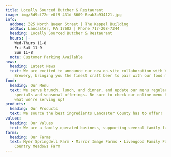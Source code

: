 ```yaml
---
title: Locally Sourced Butcher & Restaurant
image: img/5d9cf72e-e0f9-431d-8609-6eab3b934121.jpg
info:
  addone: 325 North Queen Street | The Keppel Building
  addtwo: Lancaster, PA 17602 | Phone 717-208-7344
  heading: Locally Sourced Butcher & Restaurant
  hours: |-
    Wed-Thurs 11-8
    Fri-Sat 11-9
    Sun 11-8
  note: Customer Parking Available
news:
  heading: Latest News
  text: We are excited to announce our new on-site collaboration with Voodoo
    Brewery, bringing you the finest craft beer to pair with our food menu.
food:
  heading: Our Menu
  text: We serve brunch, lunch, and dinner, and update our menu regularly with
    specials and seasonal offerings. Be sure to check our online menu to see
    what we're serving up!
products:
  heading: Our Products
  text: We source the best ingredients Lancaster County has to offer!
values:
  heading: Our Values
  text: We are a family-operated business, supporting several family farms.
farms:
  heading: Our Farms
  text: Myer Springdell Farm • Mirror Image Farms • Livengood Family Farm •
    Country Meadows Farm
---
```

